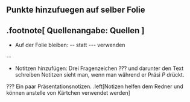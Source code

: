 ## Punkte hinzufuegen auf selber Folie


.footnote[
	Quellenangabe:  Quellen
]
--

* Auf der Folie bleiben:  -- statt --- verwenden


--

* Notitzen hinzufügen: Drei Fragenzeichen ??? und darunter den Text schreiben
Notitzen sieht man, wenn man während er Präsi *P* drückt.

???
Ein paar Präsentationsnotizen. 
.left[Notizen helfen dem Redner und können anstelle von Kärtchen verwendet werden]
